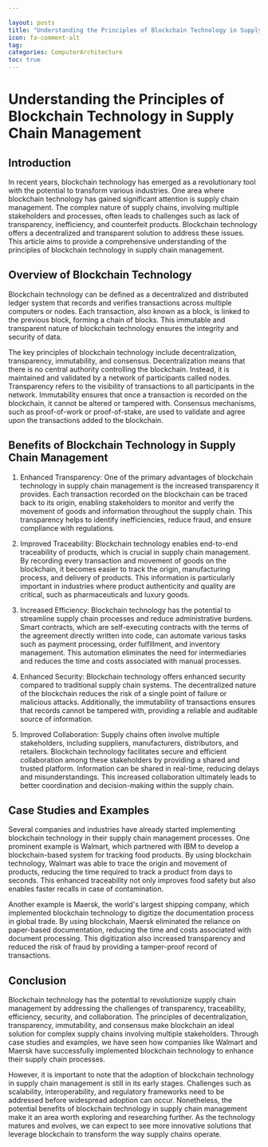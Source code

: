 ```yaml
---

layout: posts
title: "Understanding the Principles of Blockchain Technology in Supply Chain Management"
icon: fa-comment-alt
tag:      
categories: ComputerArchitecture
toc: true
---
```




# Understanding the Principles of Blockchain Technology in Supply Chain Management

## Introduction

In recent years, blockchain technology has emerged as a revolutionary tool with the potential to transform various industries. One area where blockchain technology has gained significant attention is supply chain management. The complex nature of supply chains, involving multiple stakeholders and processes, often leads to challenges such as lack of transparency, inefficiency, and counterfeit products. Blockchain technology offers a decentralized and transparent solution to address these issues. This article aims to provide a comprehensive understanding of the principles of blockchain technology in supply chain management.

## Overview of Blockchain Technology

Blockchain technology can be defined as a decentralized and distributed ledger system that records and verifies transactions across multiple computers or nodes. Each transaction, also known as a block, is linked to the previous block, forming a chain of blocks. This immutable and transparent nature of blockchain technology ensures the integrity and security of data.

The key principles of blockchain technology include decentralization, transparency, immutability, and consensus. Decentralization means that there is no central authority controlling the blockchain. Instead, it is maintained and validated by a network of participants called nodes. Transparency refers to the visibility of transactions to all participants in the network. Immutability ensures that once a transaction is recorded on the blockchain, it cannot be altered or tampered with. Consensus mechanisms, such as proof-of-work or proof-of-stake, are used to validate and agree upon the transactions added to the blockchain.

## Benefits of Blockchain Technology in Supply Chain Management

1. Enhanced Transparency: One of the primary advantages of blockchain technology in supply chain management is the increased transparency it provides. Each transaction recorded on the blockchain can be traced back to its origin, enabling stakeholders to monitor and verify the movement of goods and information throughout the supply chain. This transparency helps to identify inefficiencies, reduce fraud, and ensure compliance with regulations.

2. Improved Traceability: Blockchain technology enables end-to-end traceability of products, which is crucial in supply chain management. By recording every transaction and movement of goods on the blockchain, it becomes easier to track the origin, manufacturing process, and delivery of products. This information is particularly important in industries where product authenticity and quality are critical, such as pharmaceuticals and luxury goods.

3. Increased Efficiency: Blockchain technology has the potential to streamline supply chain processes and reduce administrative burdens. Smart contracts, which are self-executing contracts with the terms of the agreement directly written into code, can automate various tasks such as payment processing, order fulfillment, and inventory management. This automation eliminates the need for intermediaries and reduces the time and costs associated with manual processes.

4. Enhanced Security: Blockchain technology offers enhanced security compared to traditional supply chain systems. The decentralized nature of the blockchain reduces the risk of a single point of failure or malicious attacks. Additionally, the immutability of transactions ensures that records cannot be tampered with, providing a reliable and auditable source of information.

5. Improved Collaboration: Supply chains often involve multiple stakeholders, including suppliers, manufacturers, distributors, and retailers. Blockchain technology facilitates secure and efficient collaboration among these stakeholders by providing a shared and trusted platform. Information can be shared in real-time, reducing delays and misunderstandings. This increased collaboration ultimately leads to better coordination and decision-making within the supply chain.

## Case Studies and Examples

Several companies and industries have already started implementing blockchain technology in their supply chain management processes. One prominent example is Walmart, which partnered with IBM to develop a blockchain-based system for tracking food products. By using blockchain technology, Walmart was able to trace the origin and movement of products, reducing the time required to track a product from days to seconds. This enhanced traceability not only improves food safety but also enables faster recalls in case of contamination.

Another example is Maersk, the world's largest shipping company, which implemented blockchain technology to digitize the documentation process in global trade. By using blockchain, Maersk eliminated the reliance on paper-based documentation, reducing the time and costs associated with document processing. This digitization also increased transparency and reduced the risk of fraud by providing a tamper-proof record of transactions.

## Conclusion

Blockchain technology has the potential to revolutionize supply chain management by addressing the challenges of transparency, traceability, efficiency, security, and collaboration. The principles of decentralization, transparency, immutability, and consensus make blockchain an ideal solution for complex supply chains involving multiple stakeholders. Through case studies and examples, we have seen how companies like Walmart and Maersk have successfully implemented blockchain technology to enhance their supply chain processes.

However, it is important to note that the adoption of blockchain technology in supply chain management is still in its early stages. Challenges such as scalability, interoperability, and regulatory frameworks need to be addressed before widespread adoption can occur. Nonetheless, the potential benefits of blockchain technology in supply chain management make it an area worth exploring and researching further. As the technology matures and evolves, we can expect to see more innovative solutions that leverage blockchain to transform the way supply chains operate.